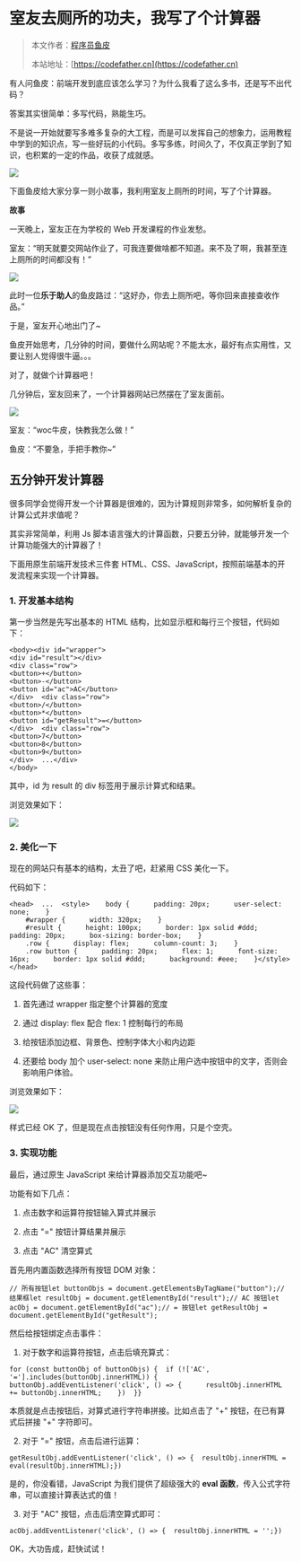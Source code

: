 # 室友去厕所的功夫，我写了个计算器

> 本文作者：[程序员鱼皮](https://yuyuanweb.feishu.cn/wiki/Abldw5WkjidySxkKxU2cQdAtnah)
>
> 本站地址：[https://codefather.cn](https://codefather.cn)

有人问鱼皮：前端开发到底应该怎么学习？为什么我看了这么多书，还是写不出代码？

答案其实很简单：多写代码，熟能生巧。

不是说一开始就要写多难多复杂的大工程，而是可以发挥自己的想象力，运用教程中学到的知识点，写一些好玩的小代码。多写多练，时间久了，不仅真正学到了知识，也积累的一定的作品，收获了成就感。

![](https://pic.yupi.icu/5563/202311081008174.jpeg)

下面鱼皮给大家分享一则小故事，我利用室友上厕所的时间，写了个计算器。



**故事**

一天晚上，室友正在为学校的 Web 开发课程的作业发愁。

室友：“明天就要交网站作业了，可我连要做啥都不知道。来不及了啊，我甚至连上厕所的时间都没有！”

![](https://pic.yupi.icu/5563/202311081008483.png)

此时一位**乐于助人**的鱼皮路过：“这好办，你去上厕所吧，等你回来直接查收作品。”

于是，室友开心地出门了~

鱼皮开始思考，几分钟的时间，要做什么网站呢？不能太水，最好有点实用性，又要让别人觉得很牛逼。。。

对了，就做个计算器吧！

几分钟后，室友回来了，一个计算器网站已然摆在了室友面前。

![](https://pic.yupi.icu/5563/202311081008769.gif)

室友：“woc牛皮，快教我怎么做！”

鱼皮：“不要急，手把手教你~”



## **五分钟开发计算器**

很多同学会觉得开发一个计算器是很难的，因为计算规则非常多，如何解析复杂的计算公式并求值呢？

其实非常简单，利用 Js 脚本语言强大的计算函数，只要五分钟，就能够开发一个计算功能强大的计算器了！

下面用原生前端开发技术三件套 HTML、CSS、JavaScript，按照前端基本的开发流程来实现一个计算器。

### **1. 开发基本结构**

第一步当然是先写出基本的 HTML 结构，比如显示框和每行三个按钮，代码如下：

```
<body><div id="wrapper">  
<div id="result"></div>  
<div class="row">    
<button>+</button>    
<button>-</button>    
<button id="ac">AC</button>  
</div>  <div class="row">    
<button>/</button>    
<button>*</button>    
<button id="getResult">=</button>  
</div>  <div class="row">    
<button>7</button>    
<button>8</button>    
<button>9</button>  
</div>  ...</div>
</body>
```

其中，id 为 result 的 div 标签用于展示计算式和结果。

浏览效果如下：

![](https://pic.yupi.icu/5563/202311081008173.png)

### **2. 美化一下**

现在的网站只有基本的结构，太丑了吧，赶紧用 CSS 美化一下。

代码如下：

```
<head>  ...  <style>    body {      padding: 20px;      user-select: none;    }
    #wrapper {      width: 320px;    }
    #result {      height: 100px;      border: 1px solid #ddd;      padding: 20px;      box-sizing: border-box;    }
    .row {      display: flex;      column-count: 3;    }
    .row button {      padding: 20px;      flex: 1;      font-size: 16px;      border: 1px solid #ddd;      background: #eee;    }</style></head>
```

这段代码做了这些事：

1. 首先通过 wrapper 指定整个计算器的宽度

2. 通过 display: flex 配合 flex: 1 控制每行的布局

3. 给按钮添加边框、背景色、控制字体大小和内边距

4. 还要给 body 加个 user-select: none 来防止用户选中按钮中的文字，否则会影响用户体验。

浏览效果如下：

![](https://pic.yupi.icu/5563/202311081008178.png)

样式已经 OK 了，但是现在点击按钮没有任何作用，只是个空壳。



### **3. 实现功能**

最后，通过原生 JavaScript 来给计算器添加交互功能吧~

功能有如下几点：

1. 点击数字和运算符按钮输入算式并展示

2. 点击 "=" 按钮计算结果并展示

3. 点击 "AC" 清空算式

首先用内置函数选择所有按钮 DOM 对象：

```
// 所有按钮let buttonObjs = document.getElementsByTagName("button");// 结果框let resultObj = document.getElementById("result");// AC 按钮let acObj = document.getElementById("ac");// = 按钮let getResultObj = document.getElementById("getResult");
```

然后给按钮绑定点击事件：

1. 对于数字和运算符按钮，点击后填充算式：

```
for (const buttonObj of buttonObjs) {  if (!['AC', '='].includes(buttonObj.innerHTML)) {    buttonObj.addEventListener('click', () => {      resultObj.innerHTML += buttonObj.innerHTML;    })  }}
```

本质就是点击按钮后，对算式进行字符串拼接。比如点击了 "+" 按钮，在已有算式后拼接 "+" 字符即可。

2. 对于 "=" 按钮，点击后进行运算：

```
getResultObj.addEventListener('click', () => {  resultObj.innerHTML = eval(resultObj.innerHTML);})
```

是的，你没看错，JavaScript 为我们提供了超级强大的 **eval 函数**，传入公式字符串，可以直接计算表达式的值！

3. 对于 "AC" 按钮，点击后清空算式即可：

```
acObj.addEventListener('click', () => {  resultObj.innerHTML = '';})
```

OK，大功告成，赶快试试！